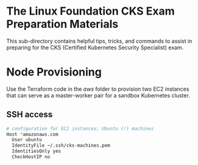 # The Linux Foundation CKS Exam Preparation Materials
This sub-directory contains helpful tips, tricks, and commands to assist in preparing for the CKS (Certified Kubernetes Security Specialist) exam.

# Node Provisioning
Use the Terraform code in the *aws* folder to provision two EC2 instances that can serve as a master-worker pair for a sandbox Kubernetes cluster.

## SSH access
```bash
# configuration for EC2 instances; Ubuntu (!) machines
Host *amazonaws.com
  User ubuntu
  IdentityFile ~/.ssh/cks-machines.pem
  IdentitiesOnly yes
  CheckHostIP no
```